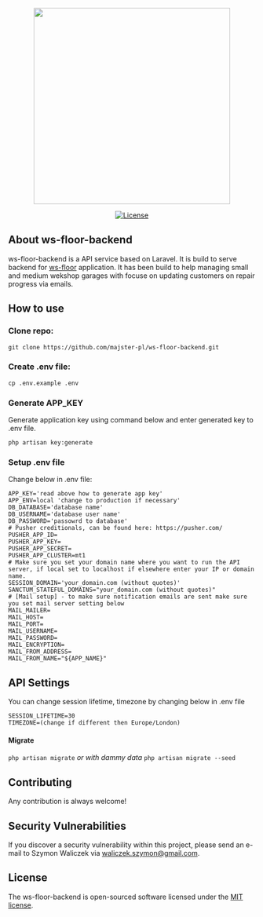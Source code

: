 <p align="center"><a href="https://ws-floor.waliczek.org" target="_blank"><img src="https://user-images.githubusercontent.com/5287607/133910770-3fe774f9-2cc0-4835-8191-6a6f679b9eb5.png" width="400"></a></p>

<p align="center">
<a href="https://opensource.org/licenses/MIT" target="_blank"><img src="https://img.shields.io/packagist/l/laravel/framework" alt="License"></a>
</p>

## About ws-floor-backend

ws-floor-backend is a API service based on Laravel. It is build to serve backend for [ws-floor](https://ws-floor.waliczek.org) application. It has been build to help managing small and medium wekshop garages with focuse on updating customers on repair progress via emails. 

## How to use
### Clone repo:
`git clone https://github.com/majster-pl/ws-floor-backend.git`

### Create .env file:
`cp .env.example .env`

### Generate APP_KEY
Generate application key using command below and enter generated key to .env file.

`php artisan key:generate` 

### Setup .env file

Change below in .env file:

	APP_KEY='read above how to generate app key'
	APP_ENV=local 'change to production if necessary'
	DB_DATABASE='database name'
	DB_USERNAME='database user name'
	DB_PASSWORD='passowrd to database'
	# Pusher creditionals, can be found here: https://pusher.com/
	PUSHER_APP_ID=
    PUSHER_APP_KEY=
	PUSHER_APP_SECRET=
	PUSHER_APP_CLUSTER=mt1
	# Make sure you set your domain name where you want to run the API server, if local set to localhost if elsewhere enter your IP or domain name.
	SESSION_DOMAIN='your_domain.com (without quotes)'
	SANCTUM_STATEFUL_DOMAINS="your_domain.com (without quotes)"
	# [Mail setup] - to make sure notification emails are sent make sure you set mail server setting below
	MAIL_MAILER=
	MAIL_HOST=
	MAIL_PORT=
	MAIL_USERNAME=
	MAIL_PASSWORD=
	MAIL_ENCRYPTION=
	MAIL_FROM_ADDRESS=
	MAIL_FROM_NAME="${APP_NAME}"

## API Settings
You can change session lifetime, timezone by changing below in .env file

    SESSION_LIFETIME=30
    TIMEZONE=(change if different then Europe/London)

#### Migrate
`php artisan migrate`
*or with dammy data*
`php artisan migrate --seed`



## Contributing

Any contribution is always welcome!

## Security Vulnerabilities

If you discover a security vulnerability within this project, please send an e-mail to Szymon Waliczek via [waliczek.szymon@gmail.com](mailto:waliczek.szymon@gmail.com).

## License

The ws-floor-backend is open-sourced software licensed under the [MIT license](https://opensource.org/licenses/MIT).
